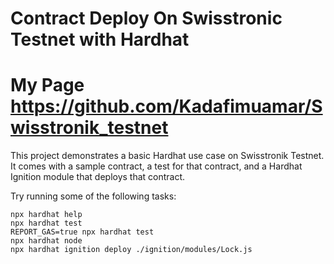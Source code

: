 # Contract Deploy On Swisstronic Testnet with Hardhat
# My Page https://github.com/Kadafimuamar/Swisstronik_testnet

This project demonstrates a basic Hardhat use case on Swisstronik Testnet. It comes with a sample contract, a test for that contract, and a Hardhat Ignition module that deploys that contract.

Try running some of the following tasks:

```shell
npx hardhat help
npx hardhat test
REPORT_GAS=true npx hardhat test
npx hardhat node
npx hardhat ignition deploy ./ignition/modules/Lock.js
```
